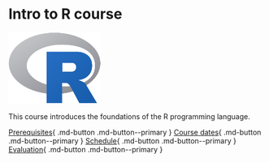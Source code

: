 # Intro to R course

![The R logo](r_logo_25.png)

This course introduces the foundations of the R programming language.

[Prerequisites](prerequisites.md){ .md-button .md-button--primary }
[Course dates](course_dates.md){ .md-button .md-button--primary }
[Schedule](schedule.md){ .md-button .md-button--primary }
[Evaluation](evaluation.md){ .md-button .md-button--primary }


